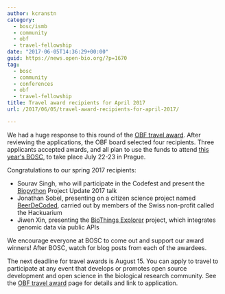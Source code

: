 ```yaml
---
author: kcranstn
category:
  - bosc/ismb
  - community
  - obf
  - travel-fellowship
date: "2017-06-05T14:36:29+00:00"
guid: https://news.open-bio.org/?p=1670
tag:
  - bosc
  - community
  - conferences
  - obf
  - travel-fellowship
title: Travel award recipients for April 2017
url: /2017/06/05/travel-award-recipients-for-april-2017/

---
```

We had a huge response to this round of the [OBF travel award](https://github.com/OBF/obf-docs/blob/master/Travel_fellowships.md). After reviewing the applications, the OBF board selected four recipients. Three applicants accepted awards, and all plan to use the funds to attend [this year's BOSC](/obf-hugo-test/wiki/BOSC_2017), to take place July 22-23 in Prague.

Congratulations to our spring 2017 recipients:

- Sourav Singh, who will participate in the Codefest and present the [Biopython](http://biopython.org/) Project Update 2017 talk
- Jonathan Sobel, presenting on a citizen science project named [BeerDeCoded](http://www.genome.beer/), carried out by members of the Swiss non-profit called the Hackuarium
- Jiwen Xin, presenting the [BioThings Explorer](http://biothings.io/) project, which integrates genomic data via public APIs

We encourage everyone at BOSC to come out and support our award winners! After BOSC, watch for blog posts from each of the awardees.

The next deadline for travel awards is August 15. You can apply to travel to participate at any event that develops or promotes open source development and open science in the biological research community. See the [OBF travel award](https://github.com/OBF/obf-docs/blob/master/Travel_fellowships.md) page for details and link to application.
